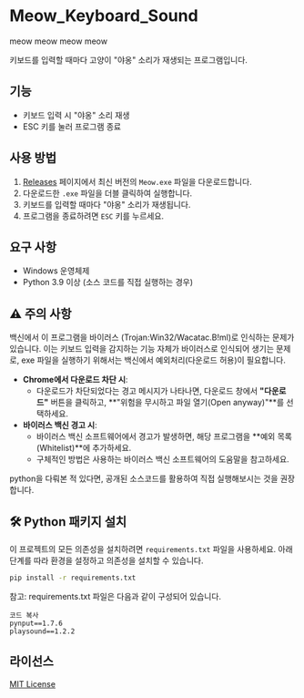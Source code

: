 # Meow_Keyboard_Sound
meow meow meow meow

키보드를 입력할 때마다 고양이 "야옹" 소리가 재생되는 프로그램입니다.

## 기능

- 키보드 입력 시 "야옹" 소리 재생
- ESC 키를 눌러 프로그램 종료

## 사용 방법

1. [Releases](https://github.com/do-bo-do-bo/Meow_Keyboard_Sound/releases) 페이지에서 최신 버전의 `Meow.exe` 파일을 다운로드합니다.
2. 다운로드한 `.exe` 파일을 더블 클릭하여 실행합니다.
3. 키보드를 입력할 때마다 "야옹" 소리가 재생됩니다.
4. 프로그램을 종료하려면 `ESC` 키를 누르세요.


## 요구 사항

- Windows 운영체제
- Python 3.9 이상 (소스 코드를 직접 실행하는 경우)


## ⚠️ 주의 사항
백신에서 이 프로그램을 바이러스 (Trojan:Win32/Wacatac.B!ml)로 인식하는 문제가 있습니다. 이는 키보드 입력을 감지하는 기능 자체가 바이러스로 인식되어 생기는 문제로, exe 파일을 실행하기 위해서는 백신에서 예외처리(다운로드 허용)이 필요합니다.
   - **Chrome에서 다운로드 차단 시**:
     - 다운로드가 차단되었다는 경고 메시지가 나타나면, 다운로드 창에서 **"다운로드"** 버튼을 클릭하고, **"위험을 무시하고 파일 열기(Open anyway)"**를 선택하세요.
   - **바이러스 백신 경고 시**:
     - 바이러스 백신 소프트웨어에서 경고가 발생하면, 해당 프로그램을 **예외 목록(Whitelist)**에 추가하세요.
     - 구체적인 방법은 사용하는 바이러스 백신 소프트웨어의 도움말을 참고하세요.
     
python을 다뤄본 적 있다면, 공개된 소스코드를 활용하여 직접 실행해보시는 것을 권장합니다.


## 🛠️ Python 패키지 설치

이 프로젝트의 모든 의존성을 설치하려면 `requirements.txt` 파일을 사용하세요. 아래 단계를 따라 환경을 설정하고 의존성을 설치할 수 있습니다.

```bash
pip install -r requirements.txt
```
참고: requirements.txt 파일은 다음과 같이 구성되어 있습니다.

```plaintext
코드 복사
pynput==1.7.6
playsound==1.2.2
```


## 라이선스

[MIT License](LICENSE)
